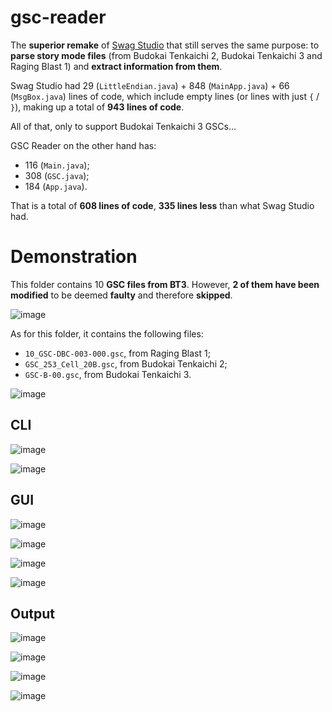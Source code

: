 # gsc-reader
The **superior remake** of [Swag Studio](https://github.com/ViveTheModder/swag-studio) that still serves the same purpose: to **parse story mode files** (from Budokai Tenkaichi 2, Budokai Tenkaichi 3 and Raging Blast 1) and **extract information from them**.

Swag Studio had 29 (``LittleEndian.java``) + 848 (``MainApp.java``) + 66 (``MsgBox.java``) lines of code, which include empty lines (or lines with just ``{`` / ``}``), making up a total of **943 lines of code**.

All of that, only to support Budokai Tenkaichi 3 GSCs...

GSC Reader on the other hand has:
* 116 (``Main.java``);
* 308 (``GSC.java``);
* 184 (``App.java``).
  
That is a total of **608 lines of code**, **335 lines less** than what Swag Studio had.

# Demonstration
This folder contains 10 **GSC files from BT3**. However, **2 of them have been modified** to be deemed **faulty** and therefore **skipped**.

![image](https://github.com/user-attachments/assets/11f94fbd-c243-47d6-aa49-c7a0c3e8ab96)

As for this folder, it contains the following files:
* ``10_GSC-DBC-003-000.gsc``, from Raging Blast 1;
* ``GSC_253_Cell_20B.gsc``, from Budokai Tenkaichi 2;
* ``GSC-B-00.gsc``, from Budokai Tenkaichi 3.

![image](https://github.com/user-attachments/assets/1fcaab5f-c1d5-4da0-abe9-7ba88425f2f5)

## CLI
![image](https://github.com/user-attachments/assets/6c9cd56e-78e5-4a94-ace0-660234d60ded)

![image](https://github.com/user-attachments/assets/8adad4f0-7096-498e-8153-5ab5470632c3)

## GUI
![image](https://github.com/user-attachments/assets/242e714c-9100-45da-9223-e58863405421)

![image](https://github.com/user-attachments/assets/d309cb6b-d021-4c9a-b5d1-1be921f5d0d7)

![image](https://github.com/user-attachments/assets/22c67650-c297-4378-9799-f13d6209f110)

![image](https://github.com/user-attachments/assets/544c20bd-dce0-4885-b65a-8c522ce8090a)

## Output
![image](https://github.com/user-attachments/assets/3f9f7620-5f35-4ef0-a87f-ba44bac59692)

![image](https://github.com/user-attachments/assets/f0f96704-40e9-442b-92da-b3367c1e24dc)

![image](https://github.com/user-attachments/assets/41621411-1328-4a27-9e2a-d9e2e34156df)

![image](https://github.com/user-attachments/assets/d5c5d499-6c1c-46b2-a762-053b78622473)

